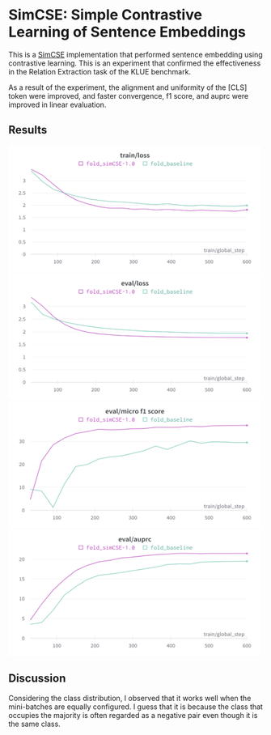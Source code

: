 # SimCSE: Simple Contrastive Learning of Sentence Embeddings

This is a [SimCSE](https://arxiv.org/abs/2104.08821) implementation that performed sentence embedding using contrastive learning. This is an experiment that confirmed the effectiveness in the Relation Extraction task of the KLUE benchmark.

As a result of the experiment, the alignment and uniformity of the [CLS] token were improved, and faster convergence, f1 score, and auprc were improved in linear evaluation. 

## Results


<img src="./imgs/train_loss.png" width='500' height='250'/>
<img src="./imgs/eval_loss.png" width='500' height='250'/>
<img src="./imgs/eval_f1.png" width='500' height='250'/>
<img src="./imgs/eval_auprc.png" width='500' height='250'/>

## Discussion
Considering the class distribution, I observed that it works well when the mini-batches are equally configured.
I guess that it is because the class that occupies the majority is often regarded as a negative pair even though it is the same class.